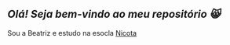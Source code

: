 ## _Olá! Seja bem-vindo ao meu repositório 😸_
Sou a Beatriz e estudo na esocla [Nicota](instagram/escola.donanicota)
